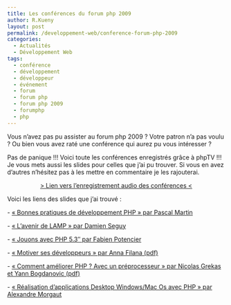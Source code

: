 ```yaml
---
title: Les conférences du forum php 2009
author: R.Kueny
layout: post
permalink: /developpement-web/conference-forum-php-2009
categories:
  - Actualités
  - Développement Web
tags:
  - conférence
  - développement
  - développeur
  - événement
  - forum
  - forum php
  - forum php 2009
  - forumphp
  - php
---
```

Vous n&rsquo;avez pas pu assister au forum php 2009 ? Votre patron n&rsquo;a pas voulu ? Ou bien vous avez raté une conférence qui aurez pu vous intéresser ?

Pas de panique !!! Voici toute les conférences enregistrés grâce à phpTV !!! Je vous mets aussi les slides pour celles que j&rsquo;ai pu trouver. Si vous en avez d&rsquo;autres n&rsquo;hésitez pas à les mettre en commentaire je les rajouterai.

<p style="text-align: center;">
  <a title="PHP TV" href="http://www.phptv.fr/forum-php-2009-conferences" target="_blank">> Lien vers l&rsquo;enregistrement audio des conférences <</a>
</p>

<p style="text-align: left;">
  <p style="text-align: left;">
    Voici les liens des slides que j&rsquo;ai trouvé :
  </p>
  
  <p style="text-align: left;">
    - <a href="http://blog.pascal-martin.fr/post/slides-forum-php-2009-bonnes-pratiques-developpement-PHP" target="_blank">&laquo;&nbsp;Bonnes pratiques de développement PHP&nbsp;&raquo; par Pascal Martin</a>
  </p>
  
  <p style="text-align: left;">
    - <a href="http://www.slideshare.net/dseguy/lavenir-de-lamp" target="_blank">&laquo;&nbsp;L&rsquo;avenir de LAMP&nbsp;&raquo; par Damien Seguy</a>
  </p>
  
  <p style="text-align: left;">
    - <a href="http://www.slideshare.net/fabpot/playing-with-php-53" target="_blank">&laquo;&nbsp;Jouons avec PHP 5.3&Prime; par Fabien Potencier</a>
  </p>
  
  <p style="text-align: left;">
    - <a href="http://annafilina.com/blog/wp-content/uploads/2009/11/afup-2009-motiver-ses-developpeurs.pdf" target="_blank">&laquo;&nbsp;Motiver ses développeurs&nbsp;&raquo; par Anna Filana (pdf)</a>
  </p>
  
  <p style="text-align: left;">
    - <a href="http://pa.tchwork.com/wiki-images/d/d4/Patchwork-preprocesseur-AFUP2009.pdf" target="_blank">&laquo;&nbsp;Comment améliorer PHP ? Avec un préprocesseur&nbsp;&raquo; par Nicolas Grekas et Yann Bogdanovic (pdf)</a>
  </p>
  
  <p style="text-align: left;">
    - <a href="http://www.slideshare.net/alexandre_morgaut/presentation-forum-php-paris-2009" target="_blank">&laquo;&nbsp;Réalisation d’applications Desktop Windows/Mac Os avec PHP&nbsp;&raquo; par Alexandre Morgaut</a>
  </p>